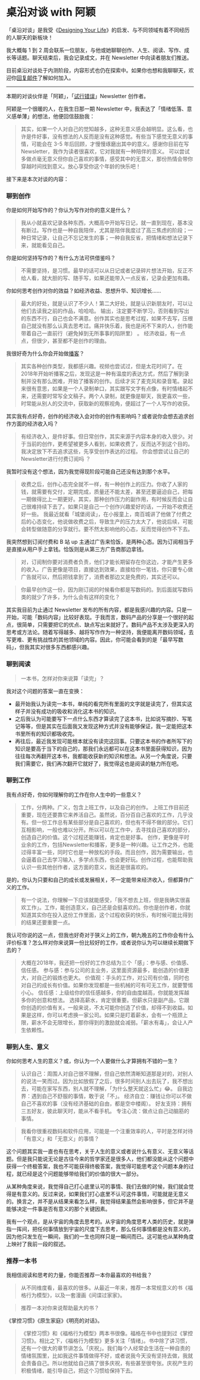 # 桌沿对谈 with 阿颖



「桌沿对谈」是我受《[Designing Your Life](https://book.douban.com/subject/27601926/)》的启发、与不同领域有着不同经历的人聊天的新板块！

我大概每 1 到 2 周会联系一位朋友，与他或她聊聊创作、人生、阅读、写作、成长等话题。聊天结束后，我会记录成文，并在 Newsletter 中向读者朋友们推送。

目前桌沿对谈处于内测阶段，内容形式也仍在探索中。如果你也想和我聊聊天，欢迎你[回复邮件](mailto:deskside.zhuoyan@outlook.com?subject=给桌沿的一封信)了解如何加入。

---

本期的对谈伙伴是「阿颖」，「[试行错误](https://shixingcuowu.zhubai.love/)」Newsletter 创作者。

阿颖是一个很暖的人，在我生日那一期 Newsletter 中，我表达了「情绪低落、意义感单薄」的想法，他便回信鼓励我：

> 其实，如果一个人对自己的觉知越多，这种无意义感会越明显。这么看，也许是件好事，没有想法的人反而是没有这种感觉。有些当下感觉无意义的事情，可能会在 3-5 年后回顾，才慢慢琢磨出其中的意义。感谢你目前在写 Newsletter，我作为读者很喜欢，它对我就有一种陪伴的意义。
可以尝试多做点毫无意义但你自己喜欢的事情，感受其中的无意义，那份热情会带你穿越时间找到意义。放心享受你这个年龄的快乐吧！
> 

接下来是本次对谈的内容：

### 聊到创作

你是如何开始写作的？你认为写作对你的意义是什么？

> 我从小就喜欢记录各种东西，大概高中开始写日记，就一直到现在，基本没有断过。写作也是一种自我陪伴，尤其是陪伴我度过了高三焦虑的阶段；一种日常记录，让自己不忘记发生的事；一种自我反省，把情绪和想法记录下来，就能看见自己。
> 

你是如何坚持写作的？有什么方法可供借鉴吗？

> 不需要坚持，是习惯。最早的话可以从日记或者记录碎片想法开始，反正不给人看，就大胆的写、随手写，如果还能带入一点反省，记录会更加有趣。
> 

你如何思考创作对你的效益？如经济收益、思想升华、知识增长……

> 最大的好处，就是认识了不少人！第二大好处，就是认识新朋友时，可以让他们去读我之前的作品，哈哈哈。
输出，注定要不断学习，否则看到写出的东西不行，自己也会不满意。创作其实也是思考过程，如果不去写，压根自己就没有那么认真去思考过。痛并快乐着，我也是闲不下来的人，创作能带着自己一直前行（避免掉到无所事事的陷阱里） 。
经济收益，有一点点，但很少，甚至都不是创作的理由。
> 

我很好奇为什么你会开始做[播客](https://www.xiaoyuzhoufm.com/podcast/5f8be44a83c34e85dde0ccdd?s=eyJ1IjogIjYwMTk1ZWM5ZTBmNWU3MjNiYmJhZWEwMCJ9)？

> 其实各种创作类型，我都感兴趣。视频也尝试过，但是太花时间了。在2018年开始听播客之后，发现这是一种有温度的表达方式，然后了解到录制并没有那么困难，开始了播客的创作。后续才买了麦克风和录音笔。录起来很有意思，如果是一个人录制单口，其实跟写文字有点像，有时情绪起不来，还需要时常写全文稿子。两个人录制，就更像是聊天，我更喜欢一些，时常能从别人的交流中，获取新的观察视角，便超过了一个人写作的收获。
> 

其实我有点好奇，创作的经济收入会对你的创作有影响吗？或者说你会想去追求创作方面的经济收入吗？

> 有经济收入，是件好事。但日常创作，其实来源于内容本身的收入很少。对于当前的创作，更希望被更多人看到，如果收费了，反而达不到这个目的。我决定放下不去追求这些，先享受创作表达的过程。
你会想尝试让自己的Newsletter进行付费订阅吗 ？
> 

我暂时没有这个想法，因为我觉得现阶段可能自己还没有达到那个水平。

> 收费之后，创作心态完全就不一样，有一种创作上的压力。你收了人家的钱，就需要有交付，定期完成，质量还不能太差，甚至还要逼迫自己，把每一期做得比上一期更好。其实，那种创作压力的副作用，有时候反而会让自己很难持续下去了。如果只是自己一个创作兴趣爱好的话，一开始不收费还好一些。
我最近就看「城堡阅读」，在小报童上，南百城讲了他做了付费之后的心态变化，他说做收费之后，导致生产的压力太大了，他说后续，可能会转型做随意的分享就行。要不然太影响他的心态，反而觉得创作不下去。
> 

我突然想到订阅付费和 B 站 up 主通过广告来恰饭，是两种心态。因为订阅相当于是直接从用户手上拿钱。恰饭则是从第三方广告商那边拿钱。

> 对，订阅制你要对消费者负责，他们才能长期留存在你这边，才能产生更多的收入。广告更像是项目，直接达到效果，直接给你一笔钱，你只要专心做广告就可以，然后把钱拿到了，消费者那边又是免费的，其实还可以。
> 

> 你最早创作这一份，因为刚订阅的时候看你都是写数码的。到后面就写数码类的就少了许多，为什么会有这样的变化？
> 

其实我目前为止通过 Newsletter 发布的所有内容，都是我感兴趣的内容。只是一开始，可能「数码内容」比较好表现。于我而言，数码产品的分享是一个很好的起点，很简单，只需要把它的优点、缺点写出来就好了。数码产品不太涉及更深入的思考或方法论。随着写得越多、越将写作作为一种坚持，我便能离开数码领域，去写更难、更有挑战性的其他领域的内容。因此，你可能会看到的是「最早写数码」，但我其实对很多东西都感兴趣。

### 聊到阅读

> 一本书，怎样对你来说算「读完」？
> 

我对这个问题的答案一直在变换：

- 最开始我认为读完一本书，单纯的看完所有里面的文字就是读完了，但其实这样子并没有成功的吸收和消化这本书的知识。
- 之后我认为可能要写下一点什么东西才算读完了这本书，比如说写摘抄、写笔记等等，但是其实在后面我又发现这种方式并没有能够保证，我一定能把这本书里所有的知识都吸收完。
- 再往后，最近我发现可能根本就没有读完这回事。只要这本书的作者所写下的知识是要高于当下的自己的，那我们永远都可以在这本书里面获得知识，因为往往每次再翻开这本书，我都能收获新的知识和想法。从另一个角度说，只要我们需要它，我们再次翻开它就好了，我觉得这也是阅读的魅力所在吧。

### 聊到工作

我有点好奇，你如何理解你的工作在你人生中的一些意义？

> 工作，分两种。广义，包含上班工作，以及自己的创作。
上班工作目前还重要，现在还要靠它来养活自己。虽然说，百分百自己喜欢的工作，几乎没有。但一份工作总有某些部分是自己喜欢的，但也有不得不做的部分。它们互相影响，一般也难以分开。所以可以在工作中，去寻找自己喜欢的部分，创造自己的价值。这个过程还能赚钱，肯定也是好事。
创作，更像是平时业余的工作，包括Newsletter和播客，更多是一种兴趣。让工作之外，也能过得丰富一些，同时它也是一种放松的手段。而且创作，因为需要输出，也会逼着自己去学习输入，多学点东西，也会更好玩。创作过程，也能帮助我认识一些其他创作者，这方面的意义，我还是很喜欢的。
> 

是的，你认为只要和自己的成长或发展相关，不一定能带来经济收入，但都算作广义的工作。

> 有一个说法，你理解一下应该就能感受，「我不想去上班，但是我确实很喜欢工作」。工作，能创造意义，自己还是会挺喜欢的。你也是创作者，你就知道其实你在投入这份工作里面，这个过程收获的快乐，有时候可能比得到的结果还要重要一点。
> 

我认可你说的这一点，但我也好奇对于狭义上的工作，朝九晚五的工作你会有什么评价标准？怎么样对你来说算一份比较好的工作，或者说你认为可以继续长期做下去的？

> 大概在2018年，我还把一份好的工作总结为三个「感」：参与感、价值感、信任感。
参与感：参与公司的主业务，这里面资源最多，能创造的价值更大，对自己的锻炼也更大。
价值观：手头的工作，对公司有价值，同时也对自己的成长有价值。如果你发现都是一些机械的可有可无工作，就要警惕小心。
信任感：上级给你的信任感越多，你的自由度越高，你就能发挥越多你的创意和想法。
选择高薪水，肯定很重要。但薪水只是副产品，它跟你创造的价值有关。一般来说，不太可能你创造了价值，却得不到收益。如果是这样，你可以考虑换一家公司。如果只是盯着薪水，会有一个瓶颈上限，薪水不会无限增长，那你得到的激励就会减弱。「薪水有毒」，会让人产生依赖性。
> 

### 聊到人生、意义

你如何思考人生的意义？或，你认为一个人要做什么才算拥有不错的一生？

> 认识自己：周围人对自己很不理解，但自己依然清晰知道那是对的，对别人的说法一笑而过。因为比如放假了之后，很多时间别人出去玩了，我不想出去，可能在家写东西，别人就不理解，「为什么整天就这么忙」😂。
自我边界：遇到自己不舒服的事情，敢于说「不」。
经济自立：赚钱让你可以不做自己不喜欢的事（没有经济基础的自由，都是空中楼阁）。
好友支持：拥有三五好友，彼此聊天时，能从不看手机。
专注心流：做点让自己动脑筋的事情。
> 

> 我看你很重视数码和软件应用，可能是一个注重效率的人，平时是怎样对待「有意义」和「无意义」的事情？
> 

这个问题其实我一直也有在思考，关于人生的意义或者说什么有意义、无意义等话题。但是我只能说无论是古往今来的哲学家还是很多人，他们都没能从这个问题中获得一个终极答案，我也不可能获得终极答案，我觉得可能思考这个问题本身的过程，就已经是这个问题能够带给我们的价值的很大一部分。

从某种角度来说，我觉得自己打心底里认可的事情、我们去做的时候，我们就会觉得是有意义的。反过来说，如果我们打心底里不认可这件事情，可能就是无意义的。换言之，并不是从结果来看怎么样，我觉得结果虽然会影响很多，但它并不是能够决定一件事是否有意义的那个关键因素。

我有一个观点，是从宇宙的角度去思考的。从宇宙的角度思考人类的历史，就是弹指一挥间，把任何事情放到宇宙的尺度下去思考，那么任何事情都是没有意义的，因为他只发生在一瞬间，我们的一生也同样只是一瞬间而已。这可能也从某种角度上映衬了我前一段的叙述。

### 推荐一本书

我相信阅读和思考的力量，你能否推荐一本你最喜欢的书给我？

> 从不同维度看，最喜欢的很多。从最近一年来，推荐一本常规意义的书《福格行为模型》，以及一套漫画《间谍过家家》。
> 

> 推荐一本对你来说帮助最大的书？
> 

《掌控习惯》《原生家庭》《明亮的对话》。

> 《掌控习惯》和《福格行为模型》两本书很像。福格在书中也提到过《掌控习惯》。相比之下，《福格行为模型》更多关注「情绪」。书中除了讲习惯，还有一个很大的章节讲怎么「庆祝」。我们每个人经常会生活在一种自责的情绪氛围里，比如我这件事情做得不好，或者说我今天没有坚持去做，我就会责备自己。所以他就给自己搞了很多庆祝，有些甚至很夸张。庆祝产生的积极情绪，能引导自己，把这个习惯给保持下去。